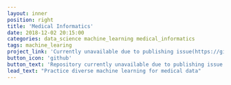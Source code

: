 ```yaml
---
layout: inner
position: right
title: 'Medical Informatics'
date: 2018-12-02 20:15:00
categories: data_science machine_learning medical_informatics
tags: machine_learing
project_link: 'Currently unavailable due to publishing issue(https://github.com/joyce04/medical_informatics)'
button_icon: 'github'
button_text: 'Repository currently unavailable due to publishing issue.'
lead_text: "Practice diverse machine learning for medical data"
---
```

